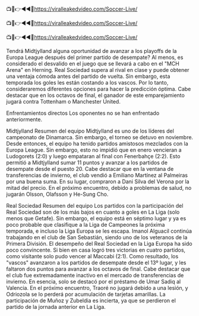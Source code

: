 📺📱👉◄◄🔴https://viralleakedvideo.com/Soccer-Live/

📺📱👉◄◄🔴https://viralleakedvideo.com/Soccer-Live/

📺📱👉◄◄🔴https://viralleakedvideo.com/Soccer-Live/

Tendrá Midtjylland alguna oportunidad de avanzar a los playoffs de la Europa League después del primer partido de desempate? Al menos, es considerado el desvalido en el juego que se llevará a cabo en el "MCH Arena" en Herning. Real Sociedad supera al rival en clase y puede obtener una ventaja cómoda antes del partido de vuelta. Sin embargo, esta temporada los goles les están costando a los vascos. Por lo tanto, consideraremos diferentes opciones para hacer la predicción óptima. Cabe destacar que en los octavos de final, el ganador de este emparejamiento jugará contra Tottenham o Manchester United.

Enfrentamientos directos
Los oponentes no se han enfrentado anteriormente.


Midtjylland
Resumen del equipo
Midtjylland es uno de los líderes del campeonato de Dinamarca. Sin embargo, el torneo se detuvo en noviembre. Desde entonces, el equipo ha tenido partidos amistosos mezclados con la Europa League. Sin embargo, esto no impidió que en enero vencieran a Ludogorets (2:0) y luego empataran al final con Fenerbahçe (2:2). Esto permitió a Midtjylland sumar 11 puntos y avanzar a los partidos de desempate desde el puesto 20. Cabe destacar que en la ventana de transferencias de invierno, el club vendió a Emiliano Martínez al Palmeiras por una buena suma. En su lugar, compraron a Dani Silva del Verona por la mitad del precio. En el próximo encuentro, debido a problemas de salud, no jugarán Olsson, Olafsson y He-Sung Cho.

Real Sociedad
Resumen del equipo
Los partidos con la participación del Real Sociedad son de los más bajos en cuanto a goles en La Liga (solo menos que Getafe). Sin embargo, el equipo está en séptimo lugar y ya es poco probable que clasifique a la Liga de Campeones la próxima temporada, e incluso la Liga Europa se les escapa. Imanol Alguacil continúa trabajando en el club de San Sebastián, siendo uno de los veteranos de la Primera División. El desempeño del Real Sociedad en la Liga Europa ha sido poco convincente. Si bien en casa logró tres victorias en cuatro partidos, como visitante solo pudo vencer al Maccabi (2:1). Como resultado, los "vascos" avanzaron a los partidos de desempate desde el 13º lugar, y les faltaron dos puntos para avanzar a los octavos de final. Cabe destacar que el club fue extremadamente inactivo en el mercado de transferencias de invierno. En esencia, solo se destacó por el préstamo de Umar Sadiq al Valencia. En el próximo encuentro, Traoré no jugará debido a una lesión, y Odriozola se lo perderá por acumulación de tarjetas amarillas. La participación de Muñoz y Zubeldia es incierta, ya que se perdieron el partido de la jornada anterior en La Liga.

